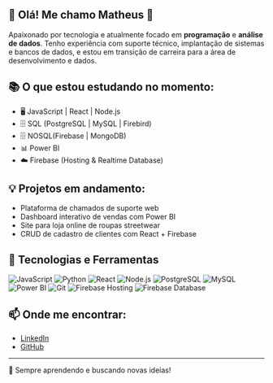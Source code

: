 ## 👋 Olá! Me chamo Matheus 🚀

Apaixonado por tecnologia e atualmente focado em **programação** e **análise de dados**. Tenho experiência com suporte técnico, implantação de sistemas e bancos de dados, e estou em transição de carreira para a área de desenvolvimento e dados.

## 📚 O que estou estudando no momento:

- 🖥️ JavaScript | React | Node.js
- 🗄️ SQL (PostgreSQL | MySQL | Firebird)
- 🗄️ NOSQL(Firebase | MongoDB)
- 📊 Power BI
- ☁️ Firebase (Hosting & Realtime Database)

## 💡 Projetos em andamento:

- Plataforma de chamados de suporte web
- Dashboard interativo de vendas com Power BI
- Site para loja online de roupas streetwear
- CRUD de cadastro de clientes com React + Firebase

## 🔧 Tecnologias e Ferramentas

![JavaScript](https://img.shields.io/badge/-JavaScript-black?style=flat-square&logo=javascript)
![Python](https://img.shields.io/badge/-Python-black?style=flat-square&logo=python)
![React](https://img.shields.io/badge/-React-black?style=flat-square&logo=react)
![Node.js](https://img.shields.io/badge/-Node.js-black?style=flat-square&logo=node.js)
![PostgreSQL](https://img.shields.io/badge/-PostgreSQL-black?style=flat-square&logo=postgresql)
![MySQL](https://img.shields.io/badge/-MySQL-black?style=flat-square&logo=mysql)
![Power BI](https://img.shields.io/badge/-Power%20BI-black?style=flat-square&logo=power-bi)
![Git](https://img.shields.io/badge/-Git-black?style=flat-square&logo=git)
![Firebase Hosting](https://img.shields.io/badge/-Firebase%20Hosting-black?style=flat-square&logo=firebase)
![Firebase Database](https://img.shields.io/badge/-Firebase%20Database-black?style=flat-square&logo=firebase)



## 📫 Onde me encontrar:

- [LinkedIn](https://www.linkedin.com/in/matheus-zidane-4762a8282)
- [GitHub](https://github.com/matheuszid)

---

🚀 Sempre aprendendo e buscando novas ideias!
